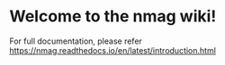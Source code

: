 # **Welcome to the nmag wiki!**
For full documentation, please refer https://nmag.readthedocs.io/en/latest/introduction.html



